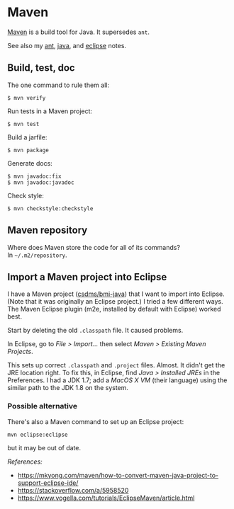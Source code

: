 # Maven

[Maven](https://maven.apache.org/)
is a build tool for Java.
It supersedes `ant`.

See also my [ant](./ant.md), [java](./java.md), and [eclipse](./eclipse.md) notes.


## Build, test, doc

The one command to rule them all:

    $ mvn verify

Run tests in a Maven project:
```
$ mvn test
```
Build a jarfile:
```
$ mvn package
```
Generate docs:
```
$ mvn javadoc:fix
$ mvn javadoc:javadoc
```
Check style:
```
$ mvn checkstyle:checkstyle
```


## Maven repository

Where does Maven store the code for all of its commands?  
In `~/.m2/repository`.


## Import a Maven project into Eclipse

I have a Maven project ([csdms/bmi-java](https://github.com/csdms/bmi-java/))
that I want to import into Eclipse.
(Note that it was originally an Eclipse project.)
I tried a few different ways.
The Maven Eclipse plugin (m2e, installed by default with Eclipse) worked best.

Start by deleting the old `.classpath` file.
It caused problems.

In Eclipse, go to *File > Import...*
then select *Maven > Existing Maven Projects*.

This sets up correct `.classpath` and `.project` files.
Almost.
It didn't get the JRE location right.
To fix this, in Eclipse,
find *Java > Installed JREs* in the Preferences.
I had a JDK 1.7;
add a *MacOS X VM* (their language) using the similar path
to the JDK 1.8 on the system.


### Possible alternative

There's also a Maven command to set up an Eclipse project:
```
mvn eclipse:eclipse
```
but it may be out of date.

*References:*

* https://mkyong.com/maven/how-to-convert-maven-java-project-to-support-eclipse-ide/
* https://stackoverflow.com/a/5958520
* https://www.vogella.com/tutorials/EclipseMaven/article.html
